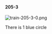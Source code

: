 #### 205-3
![train-205-3-0.png](https://github.com/lil-lab/nlvr/raw/master/nlvr/train/images/32/train-205-3-0.png "train-205-3-0.png")

There is 1 blue circle